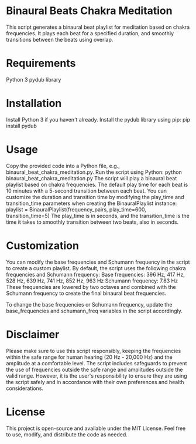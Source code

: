# Binaural Beats Chakra Meditation
This script generates a binaural beat playlist for meditation based on chakra frequencies. It plays each beat for a specified duration, and smoothly transitions between the beats using overlap.

# Requirements
Python 3
pydub library

# Installation
Install Python 3 if you haven't already.
Install the pydub library using pip:
    pip install pydub

# Usage
Copy the provided code into a Python file, e.g., binaural_beat_chakra_meditation.py.
Run the script using Python:
    python binaural_beat_chakra_meditation.py
The script will play a binaural beat playlist based on chakra frequencies. The default play time for each beat is 10 minutes with a 5-second transition between each beat. You can customize the duration and transition time by modifying the play_time and transition_time parameters when creating the BinauralPlaylist instance:
    playlist = BinauralPlaylist(frequency_pairs, play_time=600, transition_time=5)
The play_time is in seconds, and the transition_time is the time it takes to smoothly transition between two beats, also in seconds.

# Customization
You can modify the base frequencies and Schumann frequency in the script to create a custom playlist. By default, the script uses the following chakra frequencies and Schumann frequency:
    Base frequencies: 396 Hz, 417 Hz, 528 Hz, 639 Hz, 741 Hz, 852 Hz, 963 Hz
    Schumann frequency: 7.83 Hz
These frequencies are lowered by two octaves and combined with the Schumann frequency to create the final binaural beat frequencies.

To change the base frequencies or Schumann frequency, update the base_frequencies and schumann_freq variables in the script accordingly.

# Disclaimer
Please make sure to use this script responsibly, keeping the frequencies within the safe range for human hearing (20 Hz - 20,000 Hz) and the amplitude at a comfortable level. The script includes safeguards to prevent the use of frequencies outside the safe range and amplitudes outside the valid range. However, it is the user's responsibility to ensure they are using the script safely and in accordance with their own preferences and health considerations.

# License
This project is open-source and available under the MIT License. Feel free to use, modify, and distribute the code as needed.
